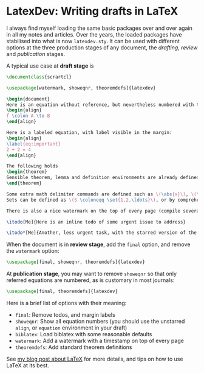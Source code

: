 LatexDev: Writing drafts in LaTeX
=================================

I always find myself loading the same basic packages over and over again in all my notes and articles.  Over the years, the loaded packages have stabilised into what is now `latexdev.sty`.  It can be used with different options at the three production stages of any document, the *drafting*, *review* and *publication* stages.

A typical use case at **draft stage** is

```latex
\documentclass{scrartcl}

\usepackage[watermark, showeqnr, theoremdefs]{latexdev}

\begin{document}
Here is an equation without reference, but nevertheless numbered with the \texttt{showeqnr} option on:
\begin{align}
f \colon A \to B
\end{align}

Here is a labeled equation, with label visible in the margin:
\begin{align}
\label{eq:important}
2 + 2 = 4
\end{align}

The following holds
\begin{theorem}
Sensible theorem, lemma and definition environments are already defined.
\end{theorem}

Some extra math delimiter commands are defined such as \(\abs{x}\), \(\norm{x}\), or \(\pairing{\omega}{X}\).
Sets can be defined as \(S \coloneqq \set{1,2,\ldots}\), or by comprehension as \(S' \coloneqq \setc{i \in S}{i \leq 10}\).

There is also a nice watermark on the top of every page (compile several times).

\itodo[Me]{Here is an inline todo of some urgent issue to address}

\itodo*[Me]{Another, less urgent task, with the starred version of the \texttt{itodo} command.}
```

When the document is in **review stage**, add the `final` option, and remove the `watermark` option:

```latex
\usepackage[final, showeqnr, theoremdefs]{latexdev}
```

At **publication stage**, you may want to remove `showeqnr` so that only referred equations are numbered, as is customary in most journals:
```latex
\usepackage[final, theoremdefs]{latexdev}
```

Here is a brief list of options with their meaning:

* `final`: Remove todos, and margin labels
* `showeqnr`: Show all equation numbers (you should use the unstarred `align`, or `equation` environment in your draft)
* `biblatex`: Load biblatex with some reasonable defaults
* `watermark`: Add a watermark with a timestamp on top of every page
* `theoremdefs`: Add standard theorem definitions

See [my blog post about LaTeX](https://www.olivierverdier.com/posts/2013/07/15/modern-latex/) for more details, and tips on how to use LaTeX at its best.
